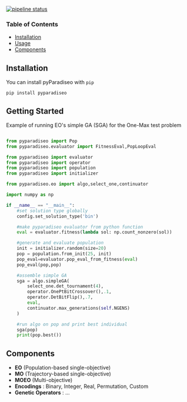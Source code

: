 [![pipeline status](https://gitlab.inria.fr/paradiseo/pyparadiseo/badges/master/pipeline.svg)](https://gitlab.inria.fr/paradiseo/pyparadiseo/-/commits/master)

### Table of Contents
- [Installation](#installation)
- [Usage](#getting-started)
- [Components](#components)



## Installation

You can install pyParadiseo with `pip`

```console
pip install pyparadiseo
```

## Getting Started

Example of running EO's simple GA (SGA) for the One-Max test problem

```python

from pyparadiseo import Pop
from pyparadiseo.evaluator import FitnessEval,PopLoopEval

from pyparadiseo import evaluator
from pyparadiseo import operator
from pyparadiseo import population
from pyparadiseo import initializer

from pyparadiseo.eo import algo,select_one,continuator

import numpy as np

if __name__ == "__main__":
    #set solution type globally
    config.set_solution_type('bin')

    #make pyparadiseo evaluator from python function
    eval = evaluator.fitness(lambda sol: np.count_nonzero(sol))

    #generate and evaluate population
    init = initializer.random(size=20)
    pop = population.from_init(25, init)
    pop_eval=evaluator.pop_eval_from_fitness(eval)
    pop_eval(pop,pop)

    #assemble simple GA
    sga = algo.simpleGA(
        select_one.det_tournament(4),
        operator.OnePtBitCrossover(),.1,
        operator.DetBitFlip(),.7,
        eval,
        continuator.max_generations(self.NGENS)
    )

    #run algo on pop and print best individual
    sga(pop)
    print(pop.best())
```

## Components
- **EO** (Population-based single-objective)
- **MO** (Trajectory-based single-objective)
- **MOEO** (Multi-objective)
- **Encodings** : Binary, Integer, Real, Permutation, Custom
- **Genetic Operators** : ...
